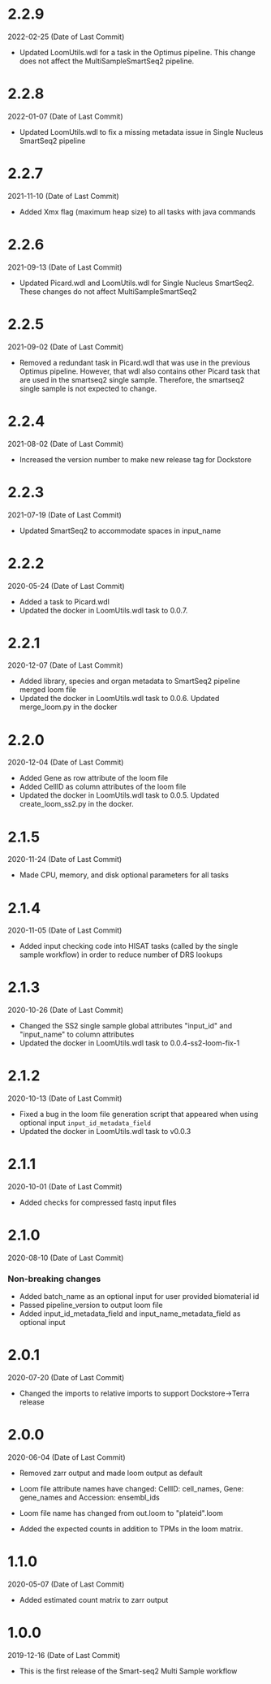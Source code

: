 # 2.2.9
2022-02-25 (Date of Last Commit)

* Updated LoomUtils.wdl for a task in the Optimus pipeline. This change does not affect the MultiSampleSmartSeq2 pipeline. 

# 2.2.8
2022-01-07 (Date of Last Commit)

* Updated LoomUtils.wdl to fix a missing metadata issue in Single Nucleus SmartSeq2 pipeline

# 2.2.7
2021-11-10 (Date of Last Commit)

* Added Xmx flag (maximum heap size) to all tasks with java commands

# 2.2.6
2021-09-13 (Date of Last Commit)

* Updated Picard.wdl and LoomUtils.wdl for Single Nucleus SmartSeq2. These changes do not affect MultiSampleSmartSeq2

# 2.2.5
2021-09-02 (Date of Last Commit)

* Removed a redundant task in Picard.wdl that was use in the previous  Optimus pipeline. However, 
  that wdl also contains other Picard task that are used in the smartseq2 single sample. Therefore, 
  the smartseq2 single sample is not expected to change. 

# 2.2.4
2021-08-02 (Date of Last Commit)

* Increased the version number to make new release tag for Dockstore 

# 2.2.3
2021-07-19 (Date of Last Commit)

* Updated SmartSeq2 to accommodate spaces in input_name

# 2.2.2

2020-05-24 (Date of Last Commit)

* Added a task to Picard.wdl
* Updated the docker in LoomUtils.wdl task to 0.0.7. 

# 2.2.1

2020-12-07 (Date of Last Commit)

* Added library, species and organ metadata to SmartSeq2 pipeline merged loom file
* Updated the docker in LoomUtils.wdl task to 0.0.6. Updated merge_loom.py in the docker

# 2.2.0

2020-12-04 (Date of Last Commit)

* Added Gene as row attribute of the loom file
* Added CellID as column attributes of the loom file
* Updated the docker in LoomUtils.wdl task to 0.0.5. Updated create_loom_ss2.py in the docker.

# 2.1.5

2020-11-24 (Date of Last Commit)

* Made CPU, memory, and disk optional parameters for all tasks

# 2.1.4

2020-11-05 (Date of Last Commit)

* Added input checking code into HISAT tasks (called by the single sample workflow) in order to reduce number of DRS lookups

# 2.1.3

2020-10-26 (Date of Last Commit)

* Changed the SS2 single sample global attributes "input_id" and "input_name" to column attributes
* Updated the docker in LoomUtils.wdl task to 0.0.4-ss2-loom-fix-1

# 2.1.2

2020-10-13 (Date of Last Commit)

* Fixed a bug in the loom file generation script that appeared when using optional input `input_id_metadata_field`
* Updated the docker in LoomUtils.wdl task to v0.0.3

# 2.1.1

2020-10-01 (Date of Last Commit)

* Added checks for compressed fastq input files

# 2.1.0

2020-08-10 (Date of Last Commit)

### Non-breaking changes
* Added batch_name as an optional input for user provided biomaterial id
* Passed pipeline_version to output loom file  
* Added input_id_metadata_field and input_name_metadata_field as optional input

# 2.0.1

2020-07-20 (Date of Last Commit)

* Changed the imports to relative imports to support Dockstore->Terra release

# 2.0.0

2020-06-04 (Date of Last Commit)

* Removed zarr output and made loom output as default

* Loom file attribute names have changed: CellID: cell_names, Gene: gene_names and Accession: ensembl_ids

* Loom file name has changed from out.loom to "plateid".loom

* Added the expected counts in addition to TPMs in the loom matrix. 

# 1.1.0

2020-05-07 (Date of Last Commit)

* Added estimated count matrix to zarr output

# 1.0.0

2019-12-16 (Date of Last Commit)

* This is the first release of the Smart-seq2 Multi Sample workflow
